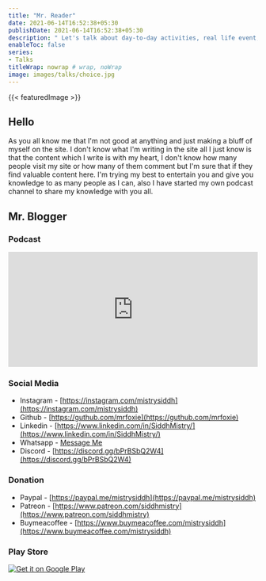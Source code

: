 ```yaml
---
title: "Mr. Reader"
date: 2021-06-14T16:52:38+05:30
publishDate: 2021-06-14T16:52:38+05:30
description: " Let's talk about day-to-day activities, real life event, which is related to our daily work. We all know that our daily life is a mess Where we don't know what we're doing, or if we know what we're doing, then we're doing different than our day-to-day life activities So let's have a discussion on it."
enableToc: false
series:
- Talks
titleWrap: nowrap # wrap, noWrap
image: images/talks/choice.jpg
---
```

{{< featuredImage >}}

## Hello

As you all know me that I'm not good at anything and just making a bluff of myself on the site. I don't know what I'm writing in the site all I just know is that the content which I write is with my heart, I don't know how many people visit my site or how many of them comment but I'm sure that if they find valuable content here. I'm trying my best to entertain you and give you knowledge to as many people as I can, also I have started my own podcast channel to share my knowledge with you all.

## Mr. Blogger

### Podcast
<iframe src="https://open.spotify.com/embed/show/6p14uYsO8NtWD8tM3wEd4o" width="100%" height="232" frameBorder="0" allowtransparency="true" allow="encrypted-media"></iframe>

### Social Media

- Instagram - [https://instagram.com/mistrysiddh](https://instagram.com/mistrysiddh)
- Github - [https://guthub.com/mrfoxie](https://guthub.com/mrfoxie)
- Linkedin - [https://www.linkedin.com/in/SiddhMistry/](https://www.linkedin.com/in/SiddhMistry/)
- Whatsapp - [Message Me](https://api.whatsapp.com/send?phone=916355040470&text=http%3A%2F%2Fmistrysiddh.tk%2F)
- Discord - [https://discord.gg/bPrBSbQ2W4](https://discord.gg/bPrBSbQ2W4)

### Donation
- Paypal - [https://paypal.me/mistrysiddh](https://paypal.me/mistrysiddh)
- Patreon - [https://www.patreon.com/siddhmistry](https://www.patreon.com/siddhmistry)
- Buymeacoffee - [https://www.buymeacoffee.com/mistrysiddh](https://www.buymeacoffee.com/mistrysiddh)

### Play Store
[![Get it on Google Play](https://play.google.com/intl/en_us/badges/static/images/badges/en_badge_web_generic.png)](https://bit.ly/2Vch9gi)